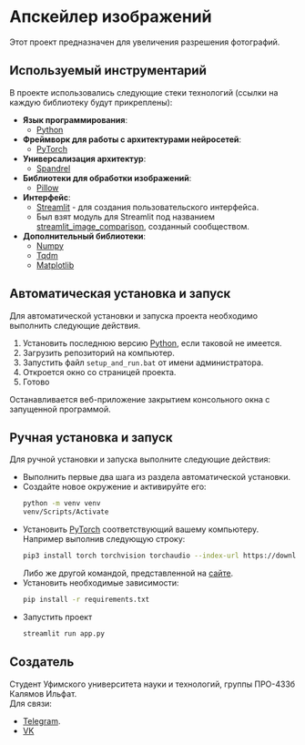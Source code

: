 # **Апскейлер изображений**
Этот проект предназначен для увеличения разрешения фотографий.

## **Используемый инструментарий**
В проекте использовались следующие стеки технологий (ссылки на каждую библиотеку будут прикреплены):
- **Язык программирования**:
  - [Python]()
- **Фреймворк для работы с архитектурами нейросетей**:
  - [PyTorch]()
- **Универсализация архитектур**:
  - [Spandrel]()
- **Библиотеки для обработки изображений**:
  - [Pillow]()
- **Интерфейс**:
  - [Streamlit]() - для создания пользовательского интерфейса.
  - Был взят модуль для Streamlit под названием [streamlit_image_comparison](), созданный сообществом.
- **Дополнительный библиотеки**:
  - [Numpy]()
  - [Tqdm]()
  - [Matplotlib]()

## **Автоматическая установка и запуск**
Для автоматической установки и запуска проекта необходимо выполнить следующие действия.
1. Установить последнюю версию [Python](https://www.python.org/downloads/), если таковой не имеется.
2. Загрузить репозиторий на компьютер.
3. Запустить файл `setup_and_run.bat` от имени администратора.
4. Откроется окно со страницей проекта.
5. Готово

Останавливается веб-приложение закрытием консольного окна с запущенной программой.

## **Ручная установка и запуск**

Для ручной установки и запуска выполните следующие действия:
- Выполнить первые два шага из раздела автоматической установки.
- Создайте новое окружение и активируйте его:
  ```sh
  python -m venv venv
  venv/Scripts/Activate
  ```
- Установить [PyTorch](https://pytorch.org/get-started/locally/) соответствующий вашему компьютеру.\
  Например выполнив следующую строку:
  ```sh
  pip3 install torch torchvision torchaudio --index-url https://download.pytorch.org/whl/cu128
  ```
  Либо же другой командой, представленной на [сайте](https://pytorch.org/get-started/locally/).
- Установить необходимые зависимости:
  ```sh
  pip install -r requirements.txt
  ```
- Запустить проект
  ```sh
  streamlit run app.py
  ```

## **Создатель**
Студент Уфимского университета науки и технологий, группы ПРО-433б Калямов Ильфат.\
Для связи:
- [Telegram](https://t.me/for_what_or).
- [VK](https://vk.com/for_what_or)